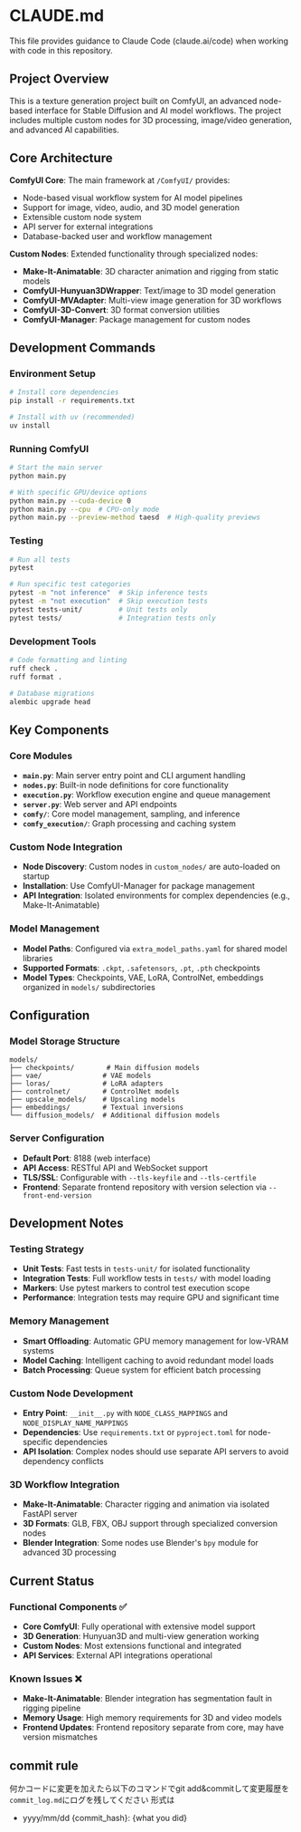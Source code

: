 # CLAUDE.md

This file provides guidance to Claude Code (claude.ai/code) when working with code in this repository.

## Project Overview

This is a texture generation project built on ComfyUI, an advanced node-based interface for Stable Diffusion and AI model workflows. The project includes multiple custom nodes for 3D processing, image/video generation, and advanced AI capabilities.

## Core Architecture

**ComfyUI Core**: The main framework at `/ComfyUI/` provides:
- Node-based visual workflow system for AI model pipelines
- Support for image, video, audio, and 3D model generation
- Extensible custom node system
- API server for external integrations
- Database-backed user and workflow management

**Custom Nodes**: Extended functionality through specialized nodes:
- **Make-It-Animatable**: 3D character animation and rigging from static models
- **ComfyUI-Hunyuan3DWrapper**: Text/image to 3D model generation
- **ComfyUI-MVAdapter**: Multi-view image generation for 3D workflows
- **ComfyUI-3D-Convert**: 3D format conversion utilities
- **ComfyUI-Manager**: Package management for custom nodes

## Development Commands

### Environment Setup
```bash
# Install core dependencies
pip install -r requirements.txt

# Install with uv (recommended)
uv install
```

### Running ComfyUI
```bash
# Start the main server
python main.py

# With specific GPU/device options
python main.py --cuda-device 0
python main.py --cpu  # CPU-only mode
python main.py --preview-method taesd  # High-quality previews
```

### Testing
```bash
# Run all tests
pytest

# Run specific test categories
pytest -m "not inference"  # Skip inference tests
pytest -m "not execution"  # Skip execution tests
pytest tests-unit/         # Unit tests only
pytest tests/              # Integration tests only
```

### Development Tools
```bash
# Code formatting and linting
ruff check .
ruff format .

# Database migrations
alembic upgrade head
```

## Key Components

### Core Modules
- **`main.py`**: Main server entry point and CLI argument handling
- **`nodes.py`**: Built-in node definitions for core functionality  
- **`execution.py`**: Workflow execution engine and queue management
- **`server.py`**: Web server and API endpoints
- **`comfy/`**: Core model management, sampling, and inference
- **`comfy_execution/`**: Graph processing and caching system

### Custom Node Integration
- **Node Discovery**: Custom nodes in `custom_nodes/` are auto-loaded on startup
- **Installation**: Use ComfyUI-Manager for package management
- **API Integration**: Isolated environments for complex dependencies (e.g., Make-It-Animatable)

### Model Management
- **Model Paths**: Configured via `extra_model_paths.yaml` for shared model libraries
- **Supported Formats**: `.ckpt`, `.safetensors`, `.pt`, `.pth` checkpoints
- **Model Types**: Checkpoints, VAE, LoRA, ControlNet, embeddings organized in `models/` subdirectories

## Configuration

### Model Storage Structure
```
models/
├── checkpoints/        # Main diffusion models
├── vae/               # VAE models  
├── loras/             # LoRA adapters
├── controlnet/        # ControlNet models
├── upscale_models/    # Upscaling models
├── embeddings/        # Textual inversions
└── diffusion_models/  # Additional diffusion models
```

### Server Configuration
- **Default Port**: 8188 (web interface)
- **API Access**: RESTful API and WebSocket support
- **TLS/SSL**: Configurable with `--tls-keyfile` and `--tls-certfile`
- **Frontend**: Separate frontend repository with version selection via `--front-end-version`

## Development Notes

### Testing Strategy
- **Unit Tests**: Fast tests in `tests-unit/` for isolated functionality
- **Integration Tests**: Full workflow tests in `tests/` with model loading
- **Markers**: Use pytest markers to control test execution scope
- **Performance**: Integration tests may require GPU and significant time

### Memory Management
- **Smart Offloading**: Automatic GPU memory management for low-VRAM systems
- **Model Caching**: Intelligent caching to avoid redundant model loads
- **Batch Processing**: Queue system for efficient batch processing

### Custom Node Development
- **Entry Point**: `__init__.py` with `NODE_CLASS_MAPPINGS` and `NODE_DISPLAY_NAME_MAPPINGS`
- **Dependencies**: Use `requirements.txt` or `pyproject.toml` for node-specific dependencies
- **API Isolation**: Complex nodes should use separate API servers to avoid dependency conflicts

### 3D Workflow Integration
- **Make-It-Animatable**: Character rigging and animation via isolated FastAPI server
- **3D Formats**: GLB, FBX, OBJ support through specialized conversion nodes
- **Blender Integration**: Some nodes use Blender's `bpy` module for advanced 3D processing

## Current Status

### Functional Components ✅
- **Core ComfyUI**: Fully operational with extensive model support
- **3D Generation**: Hunyuan3D and multi-view generation working
- **Custom Nodes**: Most extensions functional and integrated
- **API Services**: External API integrations operational

### Known Issues ❌
- **Make-It-Animatable**: Blender integration has segmentation fault in rigging pipeline
- **Memory Usage**: High memory requirements for 3D and video models
- **Frontend Updates**: Frontend repository separate from core, may have version mismatches

## commit rule
何かコードに変更を加えたら以下のコマンドでgit add&commitして変更履歴を`commit_log.md`にログを残してください
形式は
- yyyy/mm/dd {commit_hash}: {what you did}